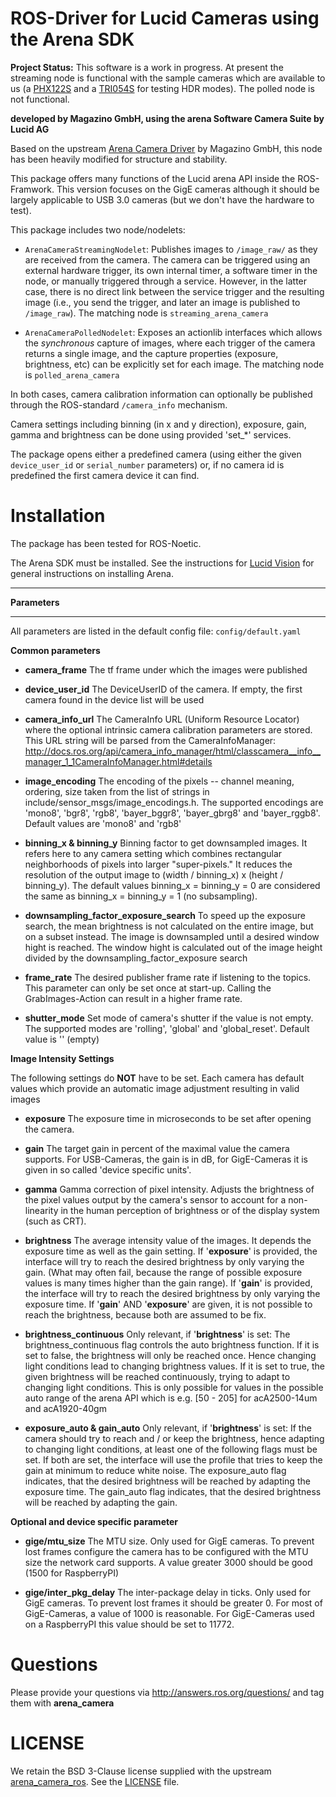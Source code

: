 # ROS-Driver for Lucid Cameras using the Arena SDK

**Project Status:**  This software is a work in progress.  At present the streaming node is functional with the sample cameras which are available to us (a [PHX122S](https://thinklucid.com/product/phoenix-12-2-mp-imx226/) and a [TRI054S](https://thinklucid.com/product/triton-5-mp-imx490/) for testing HDR modes).   The polled node is not functional.

**developed by Magazino GmbH, using the arena Software Camera Suite by Lucid AG**

Based on the upstream [Arena Camera Driver](https://github.com/lucidvisionlabs/arena_camera_ros) by Magazino GmbH, this node has been heavily modified for structure and stability.

This package offers many functions of the Lucid arena API inside the ROS-Framwork.   This version focuses on the GigE cameras although it should be largely applicable to USB 3.0 cameras (but we don't have the hardware to test).


This package includes two node/nodelets:

* `ArenaCameraStreamingNodelet`: Publishes images to `/image_raw/` as they are received from the camera.  The camera can be triggered using an external hardware trigger, its own internal timer, a software timer in the node, or manually triggered through a service.   However, in the latter case, there is no direct link between the service trigger and the resulting image (i.e., you send the trigger, and later an image is published to `/image_raw`).  The matching node is `streaming_arena_camera`

* `ArenaCameraPolledNodelet`: Exposes an actionlib interfaces which allows the *synchronous* capture of images, where each trigger of the camera returns a single image, and the capture properties (exposure, brightness, etc) can be explicitly set for each image.   The matching node is `polled_arena_camera`

In both cases, camera calibration information can optionally be published through the ROS-standard `/camera_info` mechanism.

Camera settings including binning (in x and y direction), exposure, gain, gamma and brightness can be done using provided 'set_*' services.

The package opens either a predefined camera (using either the given `device_user_id` or `serial_number` parameters) or, if no camera id is predefined the first camera device it can find.

# Installation

The package has been tested for ROS-Noetic.

The Arena SDK must be installed.  See the instructions for [Lucid Vision](https://support.thinklucid.com/using-ros-for-linux/) for general instructions on installing Arena.

******
**Parameters**
******

All parameters are listed in the default config file:  ``config/default.yaml``

**Common parameters**

- **camera_frame**
  The tf frame under which the images were published

- **device_user_id**
  The DeviceUserID of the camera. If empty, the first camera found in the device list will be used

- **camera_info_url**
  The CameraInfo URL (Uniform Resource Locator) where the optional intrinsic camera calibration parameters are stored. This URL string will be parsed from the CameraInfoManager:
  http://docs.ros.org/api/camera_info_manager/html/classcamera__info__manager_1_1CameraInfoManager.html#details

- **image_encoding**
  The encoding of the pixels -- channel meaning, ordering, size taken from the list of strings in include/sensor_msgs/image_encodings.h. The supported encodings are 'mono8', 'bgr8', 'rgb8', 'bayer_bggr8', 'bayer_gbrg8' and 'bayer_rggb8'.
  Default values are 'mono8' and 'rgb8'

- **binning_x & binning_y**
  Binning factor to get downsampled images. It refers here to any camera setting which combines rectangular neighborhoods of pixels into larger "super-pixels." It reduces the resolution of the output image to (width / binning_x) x (height / binning_y). The default values binning_x = binning_y = 0 are considered the same as binning_x = binning_y = 1 (no subsampling).

- **downsampling_factor_exposure_search**
  To speed up the exposure search, the mean brightness is not calculated on the entire image, but on a subset instead. The image is downsampled until a desired window hight is reached. The window hight is calculated out of the image height divided by the downsampling_factor_exposure search

- **frame_rate**
  The desired publisher frame rate if listening to the topics. This parameter can only be set once at start-up. Calling the GrabImages-Action can result in a higher frame rate.

- **shutter_mode**
  Set mode of camera's shutter if the value is not empty. The supported modes are 'rolling', 'global' and 'global_reset'.
  Default value is '' (empty)

**Image Intensity Settings**

The following settings do **NOT** have to be set. Each camera has default values which provide an automatic image adjustment resulting in valid images

- **exposure**
  The exposure time in microseconds to be set after opening the camera.

- **gain**
  The target gain in percent of the maximal value the camera supports. For USB-Cameras, the gain is in dB, for GigE-Cameras it is given in so called 'device specific units'.

- **gamma**
  Gamma correction of pixel intensity. Adjusts the brightness of the pixel values output by the camera's sensor to account for a non-linearity in the human perception of brightness or of the display system (such as CRT).

- **brightness**
  The average intensity value of the images. It depends the exposure time as well as the gain setting. If '**exposure**' is provided, the interface will try to reach the desired brightness by only varying the gain. (What may often fail, because the range of possible exposure values is many times higher than the gain range). If '**gain**' is provided, the interface will try to reach the desired brightness by only varying the exposure time. If '**gain**' AND '**exposure**' are given, it is not possible to reach the brightness, because both are assumed to be fix.

- **brightness_continuous**
  Only relevant, if '**brightness**' is set: The brightness_continuous flag controls the auto brightness function. If it is set to false, the brightness will only be reached once. Hence changing light conditions lead to changing brightness values. If it is set to true, the given brightness will be reached continuously, trying to adapt to changing light conditions. This is only possible for values in the possible auto range of the arena API which is e.g. [50 - 205] for acA2500-14um and acA1920-40gm

- **exposure_auto & gain_auto**
  Only relevant, if '**brightness**' is set: If the camera should try to reach and / or keep the brightness, hence adapting to changing light conditions, at least one of the following flags must be set. If both are set, the interface will use the profile that tries to keep the gain at minimum to reduce white noise. The exposure_auto flag indicates, that the desired brightness will be reached by adapting the exposure time. The gain_auto flag indicates, that the desired brightness will be reached by adapting the gain.

**Optional and device specific parameter**

- **gige/mtu_size**
  The MTU size. Only used for GigE cameras. To prevent lost frames configure the camera has to be configured with the MTU size the network card supports. A value greater 3000 should be good (1500 for RaspberryPI)

- **gige/inter_pkg_delay**
  The inter-package delay in ticks. Only used for GigE cameras. To prevent lost frames it should be greater 0. For most of GigE-Cameras, a value of 1000 is reasonable. For GigE-Cameras used on a RaspberryPI this value should be set to 11772.


# Questions

Please provide your questions via http://answers.ros.org/questions/ and tag them with **arena_camera**


# LICENSE

We retain the BSD 3-Clause license supplied with the upstream [arena_camera_ros](https://github.com/lucidvisionlabs/arena_camera_ros/blob/master/catkin_ws/src/arena_camera/LICENSE).   See the [LICENSE](LICENSE) file.
